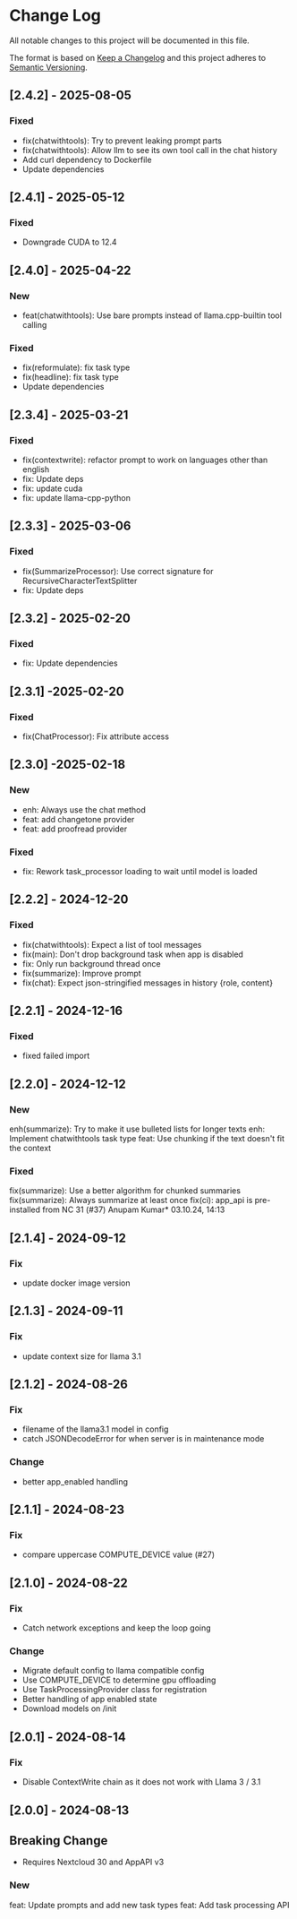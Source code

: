 <!--
  - SPDX-FileCopyrightText: 2024 Nextcloud GmbH and Nextcloud contributors
  - SPDX-License-Identifier: AGPL-3.0-or-later
-->
# Change Log

All notable changes to this project will be documented in this file.

The format is based on [Keep a Changelog](http://keepachangelog.com/)
and this project adheres to [Semantic Versioning](http://semver.org/).

## [2.4.2] - 2025-08-05

### Fixed

- fix(chatwithtools): Try to prevent leaking prompt parts
- fix(chatwithtools): Allow llm to see its own tool call in the chat history
- Add curl dependency to Dockerfile
- Update dependencies

## [2.4.1] - 2025-05-12

### Fixed

- Downgrade CUDA to 12.4

## [2.4.0] - 2025-04-22

### New
 - feat(chatwithtools): Use bare prompts instead of llama.cpp-builtin tool calling

### Fixed
 - fix(reformulate): fix task type
 - fix(headline): fix task type
 - Update dependencies

## [2.3.4] - 2025-03-21

### Fixed

* fix(contextwrite): refactor prompt to work on languages other than english
* fix: Update deps
* fix: update cuda
* fix: update llama-cpp-python

## [2.3.3] - 2025-03-06

### Fixed

* fix(SummarizeProcessor): Use correct signature for RecursiveCharacterTextSplitter
* fix: Update deps

## [2.3.2] - 2025-02-20

### Fixed

* fix: Update dependencies


## [2.3.1] -2025-02-20

### Fixed

* fix(ChatProcessor): Fix attribute access


## [2.3.0] -2025-02-18

### New

* enh: Always use the chat method
* feat: add changetone provider
* feat: add proofread provider

### Fixed

* fix: Rework task_processor loading to wait until model is loaded


## [2.2.2] - 2024-12-20

### Fixed

* fix(chatwithtools): Expect a list of tool messages
* fix(main): Don't drop background task when app is disabled
* fix: Only run background thread once
* fix(summarize): Improve prompt
* fix(chat): Expect json-stringified messages in history {role, content}

## [2.2.1] - 2024-12-16

### Fixed

- fixed failed import


## [2.2.0] - 2024-12-12

### New

enh(summarize): Try to make it use bulleted lists for longer texts
enh: Implement chatwithtools task type
feat: Use chunking if the text doesn't fit the context

### Fixed

fix(summarize): Use a better algorithm for chunked summaries
fix(summarize): Always summarize at least once
fix(ci): app_api is pre-installed from NC 31 (#37) Anupam Kumar* 03.10.24, 14:13

## [2.1.4] - 2024-09-12

### Fix

- update docker image version


## [2.1.3] - 2024-09-11

### Fix

- update context size for llama 3.1


## [2.1.2] - 2024-08-26

### Fix

- filename of the llama3.1 model in config
- catch JSONDecodeError for when server is in maintenance mode

### Change

- better app_enabled handling


## [2.1.1] - 2024-08-23

### Fix

- compare uppercase COMPUTE_DEVICE value (#27)


## [2.1.0] - 2024-08-22

### Fix

- Catch network exceptions and keep the loop going

### Change

- Migrate default config to llama compatible config
- Use COMPUTE_DEVICE to determine gpu offloading
- Use TaskProcessingProvider class for registration
- Better handling of app enabled state
- Download models on /init


## [2.0.1] - 2024-08-14

### Fix

- Disable ContextWrite chain as it does not work with Llama 3 / 3.1

## [2.0.0] - 2024-08-13

## Breaking Change

- Requires Nextcloud 30 and AppAPI v3

### New

feat: Update prompts and add new task types
feat: Add task processing API
